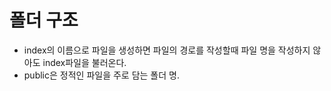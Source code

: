 # 폴더 구조

- index의 이름으로 파일을 생성하면 파일의 경로를 작성할때 파일 명을 작성하지 않아도 index파일을 불러온다.
- public은 정적인 파일을 주로 담는 폴더 명.